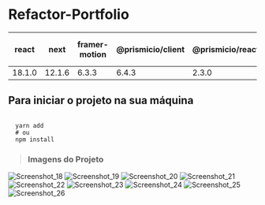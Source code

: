 # Refactor-Portfolio

<table>
  <thead>
    <tr>
      <th>react</th>
      <th>next</th>
      <th>framer-motion</th>
      <th>@prismicio/client</th>
      <th>@prismicio/react</th>
      <th>react-hook-form</th>
       <th>yarn</th>
    </tr>
  </thead>
  <tbody>
    <tr>
      <td>18.1.0</td>
      <td>12.1.6</td>
      <td>6.3.3</td>
      <td>6.4.3</td>
      <td>2.3.0</td>
      <td>7.31.1</td>
      <td>1.22.18</td>
    </tr>
  </tbody>
</table>

## Para iniciar o projeto na sua máquina 

```shell
  
  yarn add
  # ou 
  npm install
```

> <h3> Imagens do Projeto </h3>

![Screenshot_18](https://user-images.githubusercontent.com/86238635/169714776-9e5f9c62-d675-4412-b8a8-f4bdd33d274d.png)
![Screenshot_19](https://user-images.githubusercontent.com/86238635/169714779-1676191d-fc34-4d4d-a2b6-69be6d8f342d.png)
![Screenshot_20](https://user-images.githubusercontent.com/86238635/169714781-7667c85c-b045-4f60-a617-820d92a29fb0.png)
![Screenshot_21](https://user-images.githubusercontent.com/86238635/169714782-1deff9b2-7d05-4064-939b-05371e105bc5.png)
![Screenshot_22](https://user-images.githubusercontent.com/86238635/169714783-863dcd99-9d19-4fde-91b4-d922f287bcfa.png)
![Screenshot_23](https://user-images.githubusercontent.com/86238635/169714784-9e60fd5f-4da5-44ee-baf4-328e2246e748.png)
![Screenshot_24](https://user-images.githubusercontent.com/86238635/169714788-5bd21b4a-cb04-4397-ad9c-1542a219ede8.png)
![Screenshot_25](https://user-images.githubusercontent.com/86238635/169714790-0a9aceea-f1f5-4b12-842f-f133f8228c0b.png)
![Screenshot_26](https://user-images.githubusercontent.com/86238635/169714791-4ed39cc4-037c-4111-8865-a0f6017fa657.png)


